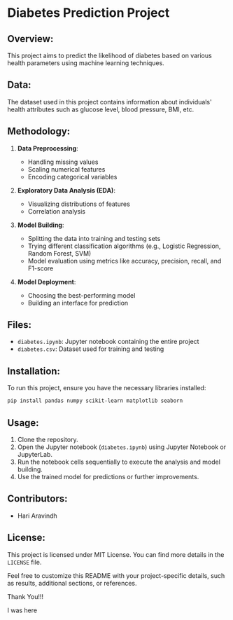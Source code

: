# Diabetes Prediction Project

## Overview: 
This project aims to predict the likelihood of diabetes based on various health parameters using machine learning techniques. 

## Data:
The dataset used in this project contains information about individuals' health attributes such as glucose level, blood pressure, BMI, etc. 

## Methodology:
1. **Data Preprocessing**: 
   - Handling missing values
   - Scaling numerical features 
   - Encoding categorical variables   
   
2. **Exploratory Data Analysis (EDA)**: 
   - Visualizing distributions of features
   - Correlation analysis
   
3. **Model Building**:
   - Splitting the data into training and testing sets
   - Trying different classification algorithms (e.g., Logistic Regression, Random Forest, SVM)
   - Model evaluation using metrics like accuracy, precision, recall, and F1-score
   
4. **Model Deployment**:
   
   - Choosing the best-performing model
   - Building an interface for prediction
   
## Files:

- `diabetes.ipynb`: Jupyter notebook containing the entire project
- `diabetes.csv`: Dataset used for training and testing

## Installation:

To run this project, ensure you have the necessary libraries installed:
```bash
pip install pandas numpy scikit-learn matplotlib seaborn
```


## Usage:
1. Clone the repository.
2. Open the Jupyter notebook (`diabetes.ipynb`) using Jupyter Notebook or JupyterLab.
3. Run the notebook cells sequentially to execute the analysis and model building.
4. Use the trained model for predictions or further improvements.

## Contributors:
- Hari Aravindh

## License:
This project is licensed under MIT License. You can find more details in the `LICENSE` file.

Feel free to customize this README with your project-specific details, such as results, additional sections, or references.

Thank You!!!

I was here

